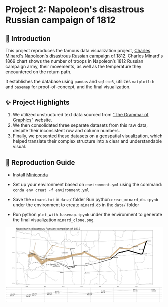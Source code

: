 # Project 2: Napoleon's disastrous Russian campaign of 1812

## 👋 Introduction
This project reproduces the famous data visualization project, [Charles Minard's Napoleon's disastrous Russian campaign of 1812](https://en.wikipedia.org/wiki/Charles_Joseph_Minard#:~:text=Charles%20Minard's%20map%20of%20Napoleon,location%20relative%20to%20specific%20dates.).
Charles Minard's 1869 chart shows the number of troops in Napoleon’s 1812 Russian campaign army, their movements, as well as the temperature they encountered on the return path. 

It establishes the database using `pandas` and `sqlite3`, utilizes `matplotlib` and `basemap` for proof-of-concept, and the final visualization.

## ✨ Project Highlights

1. We utilized unstructured text data sourced from ["The Grammar of Graphics"](https://info5940.infosci.cornell.edu/notes/dataviz/grammar-of-graphics/) website.
2. We then consolidated three separate datasets from this raw data, despite their inconsistent row and column numbers.
3. Finally, we presented these datasets on a geospatial visualization, which helped translate their complex structure into a clear and understandable visual. 

## 📖 Reproduction Guide
- Install [Miniconda](https://www.anaconda.com/docs/getting-started/miniconda/install)

- Set up your environment based on `environment.yml` using the command: `conda env creat -f environment.yml`

- Save the `minard.txt` in `data/` folder Run python `creat_minard_db.ipynb` under the environment to create `minard.db` in the `data/` folder

- Run python `plot_with-basemap.ipynb` under the environment to generate the final visualization `minard_clone.png`.

![minard_clone](minard_clone.png)
